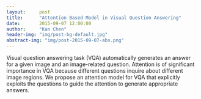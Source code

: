 ```yaml
---
layout:     post
title:      "Attention Based Model in Visual Question Answering"
date:       2015-09-07 12:00:00
author:     "Kan Chen"
header-img: "img/post-bg-default.jpg"
abstract-img: "img/post-2015-09-07-abs.png"
---
```


<p>Visual question answering task (VQA) automatically generates an answer for a given image and an image-related question. Attention is of significant importance in VQA because different questions inquire about different image regions. We propose an attention model for VQA that explicitly exploits the questions to guide the attention to generate appropriate answers.</p>